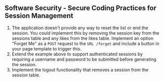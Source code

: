 ## Software Security - Secure Coding Practices for Session Management

1. The application doesn't provide any way to reset the list or end the session.
   You could implement this by removing the session key from the sessions table and any likes from the likes table. Implement an option "Forget Me" as a `POST` request to the `URL /forget` and include a button in your page template to trigger this.
2. Extend the example above to support authenticated sessions by requiring a username and password to be submitted before generating the session.
3. Implement the logout functionality that removes a session from the session table.   
